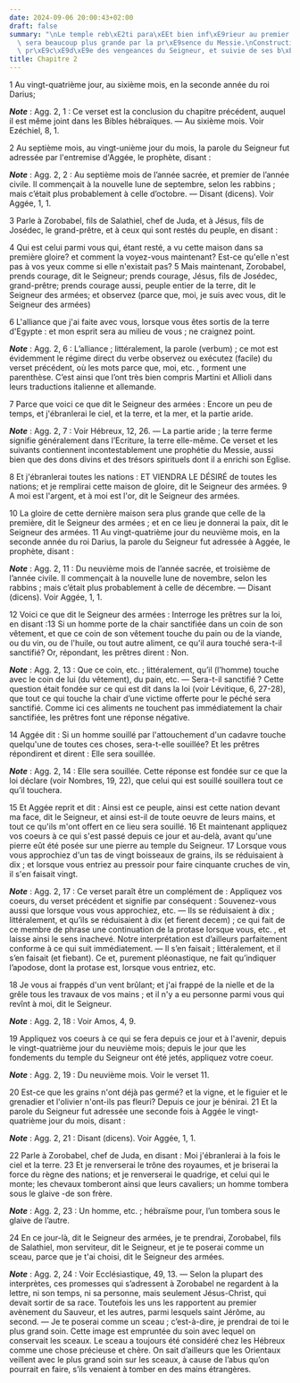 ```yaml
---
date: 2024-09-06 20:00:43+02:00
draft: false
summary: "\nLe temple reb\xE2ti para\xEEt bien inf\xE9rieur au premier ; mais sa gloire\
  \ sera beaucoup plus grande par la pr\xE9sence du Messie.\nConstruction du temple\
  \ pr\xE9c\xE9d\xE9e des vengeances du Seigneur, et suivie de ses b\xE9n\xE9dictions.\n"
title: Chapitre 2
---
```





1 Au vingt-quatrième jour, au sixième mois, en la seconde année du roi Darius;

***Note*** :  Agg. 2, 1 : Ce verset est la conclusion du chapitre précédent, auquel il est même joint dans les Bibles hébraïques. ― Au sixième mois. Voir Ezéchiel, 8, 1.

2 Au septième mois, au vingt-unième jour du mois, la parole du Seigneur fut adressée par l'entremise d'Aggée, le prophète, disant :

***Note*** :  Agg. 2, 2 : Au septième mois de l’année sacrée, et premier de l’année civile. Il commençait à la nouvelle lune de septembre, selon les rabbins ; mais c’était plus probablement à celle d’octobre. ― Disant (dicens). Voir Aggée, 1, 1.


3 Parle à Zorobabel, fils de Salathiel, chef de Juda, et à Jésus, fils de Josédec, le grand-prêtre, et à ceux qui sont restés du peuple, en disant :


4 Qui est celui parmi vous qui, étant resté, a vu cette maison dans sa première gloire? et comment la voyez-vous maintenant? Est-ce qu'elle n'est pas à vos yeux comme si elle n'existait pas? 5 Mais maintenant, Zorobabel, prends courage, dit le Seigneur; prends courage, Jésus, fils de Josédec, grand-prêtre; prends courage aussi, peuple entier de la terre, dit le Seigneur des armées; et observez (parce que, moi, je suis avec vous, dit le Seigneur des armées)


6 L'alliance que j'ai faite avec vous, lorsque vous êtes sortis de la terre d'Egypte : et mon esprit sera au milieu de vous ; ne craignez point.

***Note*** :  Agg. 2, 6 : L’alliance ; littéralement, la parole (verbum) ; ce mot est évidemment le régime direct du verbe observez ou exécutez (facile) du verset précédent, où les mots parce que, moi, etc. , forment une parenthèse. C’est ainsi que l’ont très bien compris Martini et Allioli dans leurs traductions italienne et allemande.

7 Parce que voici ce que dit le Seigneur des armées : Encore un peu de temps, et j'ébranlerai le ciel, et la terre, et la mer, et la partie aride.

***Note*** :  Agg. 2, 7 : Voir Hébreux, 12, 26. ― La partie aride ; la terre ferme signifie généralement dans l’Ecriture, la terre elle-même. Ce verset et les suivants contiennent incontestablement une prophétie du Messie, aussi bien que des dons divins et des trésors spirituels dont il a enrichi son Eglise.

8 Et j'ébranlerai toutes les nations : ET VIENDRA LE DÉSIRÉ de toutes les nations; et je remplirai cette maison de gloire, dit le Seigneur des armées. 9 A moi est l'argent, et à moi est l'or, dit le Seigneur des armées.


10 La gloire de cette dernière maison sera plus grande que celle de la première, dit le Seigneur des armées ; et en ce lieu je donnerai la paix, dit le Seigneur des armées. 11 Au vingt-quatrième jour du neuvième mois, en la seconde année du roi Darius, la parole du Seigneur fut adressée à Aggée, le prophète, disant :

***Note*** :  Agg. 2, 11 : Du neuvième mois de l’année sacrée, et troisième de l’année civile. Il commençait à la nouvelle lune de novembre, selon les rabbins ; mais c’était plus probablement à celle de décembre. ― Disant (dicens). Voir Aggée, 1, 1.

12 Voici ce que dit le Seigneur des armées : Interroge les prêtres sur la loi, en disant :13 Si un homme porte de la chair sanctifiée dans un coin de son vêtement, et que ce coin de son vêtement touche du pain ou de la viande, ou du vin, ou de l'huile, ou tout autre aliment, ce qu'il aura touché sera-t-il sanctifié? Or, répondant, les prêtres dirent : Non.

***Note*** :  Agg. 2, 13 : Que ce coin, etc. ; littéralement, qu’il (l’homme) touche avec le coin de lui (du vêtement), du pain, etc. ― Sera-t-il sanctifié ? Cette question était fondée sur ce qui est dit dans la loi (voir Lévitique, 6, 27-28), que tout ce qui touche la chair d’une victime offerte pour le péché sera sanctifié. Comme ici ces aliments ne touchent pas immédiatement la chair sanctifiée, les prêtres font une réponse négative.

14 Aggée dit : Si un homme souillé par l'attouchement d'un cadavre touche quelqu'une de toutes ces choses, sera-t-elle souillée? Et les prêtres répondirent et dirent : Elle sera souillée.

***Note*** :  Agg. 2, 14 : Elle sera souillée. Cette réponse est fondée sur ce que la loi déclare (voir Nombres, 19, 22), que celui qui est souillé souillera tout ce qu’il touchera.


15 Et Aggée reprit et dit : Ainsi est ce peuple, ainsi est cette nation devant ma face, dit le Seigneur, et ainsi est-il de toute oeuvre de leurs mains, et tout ce qu'ils m'ont offert en ce lieu sera souillé. 16 Et maintenant appliquez vos coeurs à ce qui s'est passé depuis ce jour et au-delà, avant qu'une pierre eût été posée sur une pierre au temple du Seigneur. 17 Lorsque vous vous approchiez d'un tas de vingt boisseaux de grains, ils se réduisaient à dix ; et lorsque vous entriez au pressoir pour faire cinquante cruches de vin, il s'en faisait vingt.

***Note*** :  Agg. 2, 17 : Ce verset paraît être un complément de : Appliquez vos coeurs, du verset précédent et signifie par conséquent : Souvenez-vous aussi que lorsque vous vous approchiez, etc. ― Ils se réduisaient à dix ; littéralement, et qu’ils se réduisaient à dix (et fierent decem) ; ce qui fait de ce membre de phrase une continuation de la protase lorsque vous, etc. , et laisse ainsi le sens inachevé. Notre interprétation est d’ailleurs parfaitement conforme à ce qui suit immédiatement. ― Il s’en faisait ; littéralement, et il s’en faisait (et fiebant). Ce et, purement pléonastique, ne fait qu’indiquer l’apodose, dont la protase est, lorsque vous entriez, etc.


18 Je vous ai frappés d'un vent brûlant; et j'ai frappé de la nielle et de la grêle tous les travaux de vos mains ; et il n'y a eu personne parmi vous qui revînt à moi, dit le Seigneur.

***Note*** :  Agg. 2, 18 : Voir Amos, 4, 9.

19 Appliquez vos coeurs à ce qui se fera depuis ce jour et à l'avenir, depuis le vingt-quatrième jour du neuvième mois; depuis le jour que les fondements du temple du Seigneur ont été jetés, appliquez votre coeur.

***Note*** :  Agg. 2, 19 : Du neuvième mois. Voir le verset 11.

20 Est-ce que les grains n'ont déjà pas germé? et la vigne, et le figuier et le grenadier et l'olivier n'ont-ils pas fleuri? Depuis ce jour je bénirai. 21 Et la parole du Seigneur fut adressée une seconde fois à Aggée le vingt-quatrième jour du mois, disant :

***Note*** :  Agg. 2, 21 : Disant (dicens). Voir Aggée, 1, 1.


22 Parle à Zorobabel, chef de Juda, en disant : Moi j'ébranlerai à la fois le ciel et la terre. 23 Et je renverserai le trône des royaumes, et je briserai la force du règne des nations; et je renverserai le quadrige, et celui qui le monte; les chevaux tomberont ainsi que leurs cavaliers; un homme tombera sous le glaive -de son frère.

***Note*** :  Agg. 2, 23 : Un homme, etc. ; hébraïsme pour, l’un tombera sous le glaive de l’autre.

24 En ce jour-là, dit le Seigneur des armées, je te prendrai, Zorobabel, fils de Salathiel, mon serviteur, dit le Seigneur, et je te poserai comme un sceau, parce que je t'ai choisi, dit le Seigneur des armées.

***Note*** :  Agg. 2, 24 : Voir Ecclésiastique, 49, 13. ― Selon la plupart des interprètes, ces promesses qui s’adressent à Zorobabel ne regardent à la lettre, ni son temps, ni sa personne, mais seulement Jésus-Christ, qui devait sortir de sa race. Toutefois les uns les rapportent au premier avènement du Sauveur, et les autres, parmi lesquels saint Jérôme, au second. ― Je te poserai comme un sceau ; c’est-à-dire, je prendrai de toi le plus grand soin. Cette image est empruntée du soin avec lequel on conservait les sceaux. Le sceau a toujours été considéré chez les Hébreux comme une chose précieuse et chère. On sait d’ailleurs que les Orientaux veillent avec le plus grand soin sur les sceaux, à cause de l’abus qu’on pourrait en faire, s’ils venaient à tomber en des mains étrangères.
